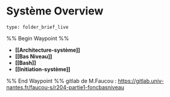 # Système Overview
 
```ccard
type: folder_brief_live
```
 
%% Begin Waypoint %%
- **[[Architecture-système]]**
- **[[Bas Niveau]]**
- **[[Bash]]**
- **[[Initiation-système]]**

%% End Waypoint %%
gitlab de M.Faucou : https://gitlab.univ-nantes.fr/faucou-s/r204-partie1-foncbasniveau